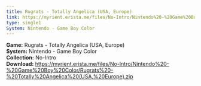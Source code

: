 ```yaml
---
title: Rugrats - Totally Angelica (USA, Europe)
link: https://myrient.erista.me/files/No-Intro/Nintendo%20-%20Game%20Boy%20Color/Rugrats%20-%20Totally%20Angelica%20(USA,%20Europe).zip
type: single1
System: Nintendo - Game Boy Color
---
```

<b>Game:</b> Rugrats - Totally Angelica (USA, Europe)<br>
<b>System:</b> Nintendo - Game Boy Color<br>
<b>Collection:</b> No-Intro<br>
<b>Download:</b> https://myrient.erista.me/files/No-Intro/Nintendo%20-%20Game%20Boy%20Color/Rugrats%20-%20Totally%20Angelica%20(USA,%20Europe).zip